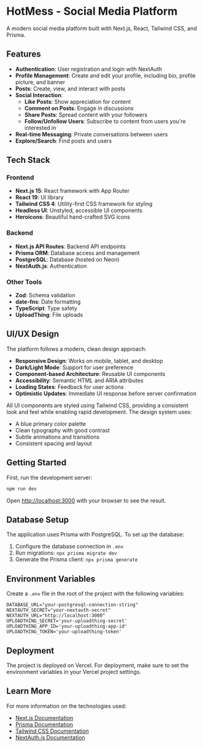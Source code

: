 # HotMess - Social Media Platform

A modern social media platform built with Next.js, React, Tailwind CSS, and Prisma.

## Features

- **Authentication**: User registration and login with NextAuth
- **Profile Management**: Create and edit your profile, including bio, profile picture, and banner
- **Posts**: Create, view, and interact with posts
- **Social Interaction**:
  - **Like Posts**: Show appreciation for content
  - **Comment on Posts**: Engage in discussions
  - **Share Posts**: Spread content with your followers
  - **Follow/Unfollow Users**: Subscribe to content from users you're interested in
- **Real-time Messaging**: Private conversations between users
- **Explore/Search**: Find posts and users

## Tech Stack

### Frontend
- **Next.js 15**: React framework with App Router
- **React 19**: UI library
- **Tailwind CSS 4**: Utility-first CSS framework for styling
- **Headless UI**: Unstyled, accessible UI components
- **Heroicons**: Beautiful hand-crafted SVG icons

### Backend
- **Next.js API Routes**: Backend API endpoints
- **Prisma ORM**: Database access and management
- **PostgreSQL**: Database (hosted on Neon)
- **NextAuth.js**: Authentication

### Other Tools
- **Zod**: Schema validation
- **date-fns**: Date formatting
- **TypeScript**: Type safety
- **UploadThing**: File uploads

## UI/UX Design

The platform follows a modern, clean design approach:

- **Responsive Design**: Works on mobile, tablet, and desktop
- **Dark/Light Mode**: Support for user preference
- **Component-based Architecture**: Reusable UI components
- **Accessibility**: Semantic HTML and ARIA attributes
- **Loading States**: Feedback for user actions
- **Optimistic Updates**: Immediate UI response before server confirmation

All UI components are styled using Tailwind CSS, providing a consistent look and feel while enabling rapid development. The design system uses:

- A blue primary color palette
- Clean typography with good contrast
- Subtle animations and transitions
- Consistent spacing and layout

## Getting Started

First, run the development server:

```bash
npm run dev
```

Open [http://localhost:3000](http://localhost:3000) with your browser to see the result.

## Database Setup

The application uses Prisma with PostgreSQL. To set up the database:

1. Configure the database connection in `.env`
2. Run migrations: `npx prisma migrate dev`
3. Generate the Prisma client: `npx prisma generate`

## Environment Variables

Create a `.env` file in the root of the project with the following variables:

```
DATABASE_URL="your-postgresql-connection-string"
NEXTAUTH_SECRET="your-nextauth-secret"
NEXTAUTH_URL="http://localhost:3000"
UPLOADTHING_SECRET='your-uploadthing-secret'
UPLOADTHING_APP_ID='your-uploadthing-app-id'
UPLOADTHING_TOKEN='your-uploadthing-token'
```

## Deployment

The project is deployed on Vercel. For deployment, make sure to set the environment variables in your Vercel project settings.

## Learn More

For more information on the technologies used:

- [Next.js Documentation](https://nextjs.org/docs)
- [Prisma Documentation](https://www.prisma.io/docs)
- [Tailwind CSS Documentation](https://tailwindcss.com/docs)
- [NextAuth.js Documentation](https://next-auth.js.org/getting-started/introduction)
